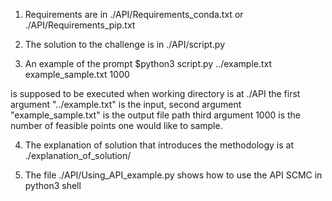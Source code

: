 1. Requirements are in ./API/Requirements_conda.txt or ./API/Requirements_pip.txt

2. The solution to the challenge is in ./API/script.py

3. An example of the prompt
$python3 script.py ../example.txt example_sample.txt 1000

is supposed to be executed when working directory is at ./API
the first argument "../example.txt" is the input, second argument "example_sample.txt" is the output file path
third argument 1000 is the number of feasible points one would like to sample.


4. The explanation of solution that introduces the methodology is at ./explanation_of_solution/

5. The file ./API/Using_API_example.py shows how to use the API SCMC in python3 shell

